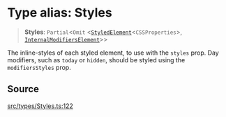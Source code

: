 # Type alias: Styles

> **Styles**: `Partial`\<`Omit` \<[`StyledElement`](StyledElement.md)\<`CSSProperties`\>, [`InternalModifiersElement`](InternalModifiersElement.md)\>\>

The inline-styles of each styled element, to use with the `styles` prop. Day
modifiers, such as `today` or `hidden`, should be styled using the
`modifiersStyles` prop.

## Source

[src/types/Styles.ts:122](https://github.com/gpbl/react-day-picker/blob/9ad13dc72fff814dcf720a62f6e3b5ea38e8af6d/src/types/Styles.ts#L122)
